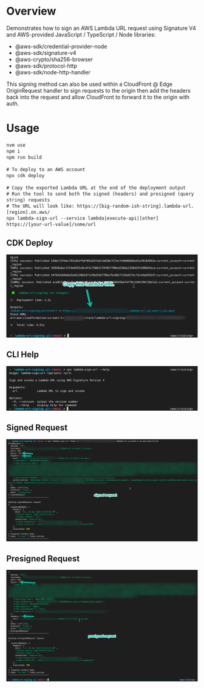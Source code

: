 # Overview

Demonstrates how to sign an AWS Lambda URL request using Signature V4 and AWS-provided JavaScript / TypeScript / Node libraries:

- @aws-sdk/credential-provider-node
- @aws-sdk/signature-v4
- @aws-crypto/sha256-browser
- @aws-sdk/protocol-http
- @aws-sdk/node-http-handler

This signing method can also be used within a CloudFront @ Edge OriginRequest handler to sign requests to the origin then add the headers back into the request and allow CloudFront to forward it to the origin with auth.

# Usage

```
nvm use
npm i
npm run build

# To deploy to an AWS account
npx cdk deploy

# Copy the exported Lambda URL at the end of the deployment output
# Run the tool to send both the signed (headers) and presigned (query string) requests
# The URL will look like: https://[big-random-ish-string].lambda-url.[region].on.aws/
npx lambda-sign-url --service lambda|execute-api|[other] https://[your-url-value]/some/url
```

## CDK Deploy

![](art/lambda-url-sign-cdk-deploy.png)

## CLI Help

![](art/lambda-url-sign-help.png)

## Signed Request

![](art/lambda-url-signed-request.png)

## Presigned Request

![](art/lambda-url-presigned-request.png)
